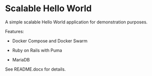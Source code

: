 # Scalable Hello World

A simple scalable Hello World application for demonstration purposes.

Features:

* Docker Compose and Docker Swarm

* Ruby on Rails with Puma

* MariaDB

See README.docx for details.